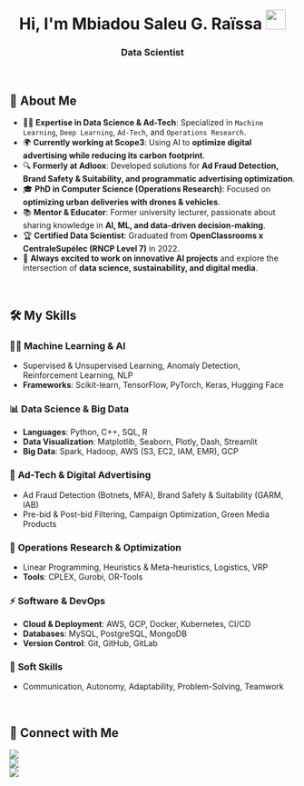 <h1 align="center">Hi, I'm Mbiadou Saleu G. Raïssa <img src="https://media.giphy.com/media/hvRJCLFzcasrR4ia7z/giphy.gif" width="35"></h1>
<p align="center">  
  <h3 align="center">Data Scientist </h3>
</p>

<br>

## 🚀 About Me  

- 👩‍💻 **Expertise in Data Science & Ad-Tech**: Specialized in `Machine Learning`, `Deep Learning`, `Ad-Tech`, and `Operations Research`.  
- 🌍 **Currently working at Scope3**: Using AI to **optimize digital advertising while reducing its carbon footprint**.  
- 🔍 **Formerly at Adloox**: Developed solutions for **Ad Fraud Detection, Brand Safety & Suitability, and programmatic advertising optimization**.  
- 🎓 **PhD in Computer Science (Operations Research)**: Focused on **optimizing urban deliveries with drones & vehicles**.  
- 📚 **Mentor & Educator**: Former university lecturer, passionate about sharing knowledge in **AI, ML, and data-driven decision-making**.  
- 🏆 **Certified Data Scientist**: Graduated from **OpenClassrooms x CentraleSupélec (RNCP Level 7)** in 2022.  
- 🧠 **Always excited to work on innovative AI projects** and explore the intersection of **data science, sustainability, and digital media**.  

<br>

## 🛠️ My Skills  

### 🧑‍💻 **Machine Learning & AI**  
- Supervised & Unsupervised Learning, Anomaly Detection, Reinforcement Learning, NLP  
- **Frameworks**: Scikit-learn, TensorFlow, PyTorch, Keras, Hugging Face  

### 📊 **Data Science & Big Data**  
- **Languages**: Python, C++, SQL, R  
- **Data Visualization**: Matplotlib, Seaborn, Plotly, Dash, Streamlit  
- **Big Data**: Spark, Hadoop, AWS (S3, EC2, IAM, EMR), GCP  

### 🎯 **Ad-Tech & Digital Advertising**  
- Ad Fraud Detection (Botnets, MFA), Brand Safety & Suitability (GARM, IAB)  
- Pre-bid & Post-bid Filtering, Campaign Optimization, Green Media Products  

### 📡 **Operations Research & Optimization**  
- Linear Programming, Heuristics & Meta-heuristics, Logistics, VRP  
- **Tools**: CPLEX, Gurobi, OR-Tools  

### ⚡ **Software & DevOps**  
- **Cloud & Deployment**: AWS, GCP, Docker, Kubernetes, CI/CD  
- **Databases**: MySQL, PostgreSQL, MongoDB  
- **Version Control**: Git, GitHub, GitLab  

### 🤝 **Soft Skills**  
- Communication, Autonomy, Adaptability, Problem-Solving, Teamwork  

<br/>

## 💬 Connect with Me  

[![](https://img.shields.io/badge/FIND_ME_ON-LinkedIn-0A66C2?style=for-the-badge&logo=LinkedIn)](https://www.linkedin.com/in/gertrude-ra%C3%AFssa-mbiadou-saleu-82b561a5/)  
[![](https://img.shields.io/badge/CHECK_OUT-My_Website-2FCEA0?style=for-the-badge&logo=Skyliner)](https://raissasaleu.netlify.app/)  
[![](https://img.shields.io/badge/EXPLORE-My_GitHub-181717?style=for-the-badge&logo=GitHub)](https://github.com/raissaSaleu)  
